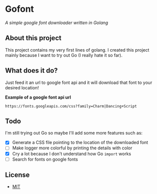 # Gofont

_A simple google font downloader written in Golang_

## About this project

This project contains my very first lines of golang. I created this project mainly because I want to try out Go (I really hate it so far).

## What does it do?

Just feed it an url to google font api and it will download that font to your desired location!

**Example of a google font api url**

```
https://fonts.googleapis.com/css?family=Charm|Dancing+Script
```

## Todo

I'm still trying out Go so maybe I'll add some more features such as:

- [x] Generate a CSS file pointing to the location of the downloaded font
- [ ] Make logger more colorful by printing the details with color
- [x] Cry a lot because I don't understand how Go `import` works
- [ ] Search for fonts on google fonts

## License

- [MIT](LICENSE)

